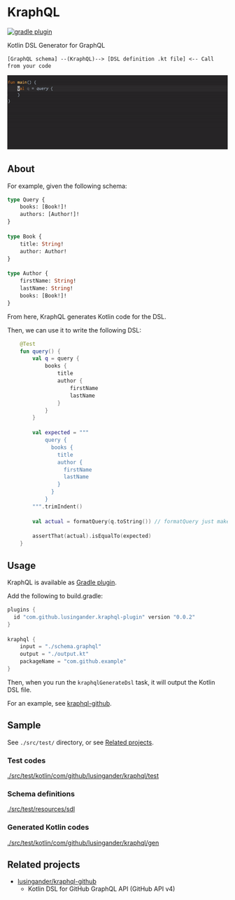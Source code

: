 KraphQL
====

[![gradle plugin](https://img.shields.io/maven-metadata/v/https/plugins.gradle.org/m2/com/github/lusingander/kraphql-plugin/com.github.lusingander.kraphql-plugin.gradle.plugin/maven-metadata.xml.svg?label=Gradle&style=flat-square)](https://plugins.gradle.org/plugin/com.github.lusingander.kraphql-plugin)

Kotlin DSL Generator for GraphQL

```
[GraphQL schema] --(KraphQL)--> [DSL definition .kt file] <-- Call from your code
```

<img src="./image.gif" width=600>

## About

For example, given the following schema:

```graphql
type Query {
    books: [Book!]!
    authors: [Author!]!
}

type Book {
    title: String!
    author: Author!
}

type Author {
    firstName: String!
    lastName: String!
    books: [Book!]!
}
```

From here, KraphQL generates Kotlin code for the DSL.

Then, we can use it to write the following DSL:

```kotlin
    @Test
    fun query() {
        val q = query {
            books {
                title
                author {
                    firstName
                    lastName
                }
            }
        }
        
        val expected = """
            query {
              books {
                title
                author {
                  firstName
                  lastName
                }
              }
            }
        """.trimIndent()

        val actual = formatQuery(q.toString()) // formatQuery just makes it look good

        assertThat(actual).isEqualTo(expected)
    }
```

## Usage

KraphQL is available as [Gradle plugin](https://plugins.gradle.org/plugin/com.github.lusingander.kraphql-plugin).

Add the following to build.gradle:

```groovy
plugins {
  id "com.github.lusingander.kraphql-plugin" version "0.0.2"
}

kraphql {
    input = "./schema.graphql"
    output = "./output.kt"
    packageName = "com.github.example"
}
```

Then, when you run the `kraphqlGenerateDsl` task, it will output the Kotlin DSL file.

For an example, see [kraphql-github](https://github.com/lusingander/kraphql-github).

## Sample

See `./src/test/` directory, or see [Related projects](#related-projects).

### Test codes

[./src/test/kotlin/com/github/lusingander/kraphql/test](https://github.com/lusingander/kraphql/tree/master/src/test/kotlin/com/github/lusingander/kraphql/test)

### Schema definitions

[./src/test/resources/sdl](https://github.com/lusingander/kraphql/tree/master/src/test/resources/sdl)

### Generated Kotlin codes

[./src/test/kotlin/com/github/lusingander/kraphql/gen](https://github.com/lusingander/kraphql/tree/master/src/test/kotlin/com/github/lusingander/kraphql/gen)

## Related projects

- [lusingander/kraphql-github](https://github.com/lusingander/kraphql-github)
  - Kotlin DSL for GitHub GraphQL API (GitHub API v4)

